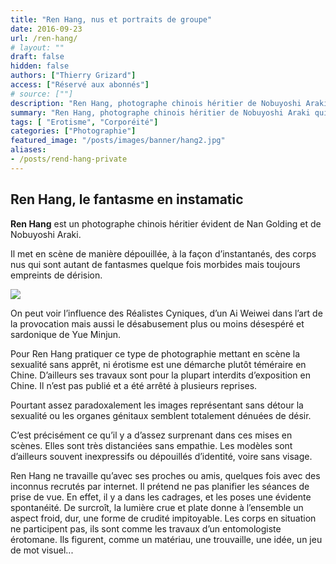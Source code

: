 ```yaml
---
title: "Ren Hang, nus et portraits de groupe"
date: 2016-09-23
url: /ren-hang/
# layout: ""
draft: false
hidden: false
authors: ["Thierry Grizard"]
access: ["Réservé aux abonnés"]
# source: [""]
description: "Ren Hang, photographe chinois héritier de Nobuyoshi Araki qui met en scène des instantanés de corps nus qui sont autant de phantasmes plein de dérision"
summary: "Ren Hang, photographe chinois héritier de Nobuyoshi Araki qui met en scène des instantanés de corps nus qui sont autant de phantasmes plein de dérision"
tags: [ "Erotisme", "Corporéité"]
categories: ["Photographie"]
featured_image: "/posts/images/banner/hang2.jpg"
aliases:
- /posts/rend-hang-private
---
```

## Ren Hang, le fantasme en instamatic

**Ren Hang** est un photographe chinois héritier évident de Nan Golding et de Nobuyoshi Araki.

Il met en scène de manière dépouillée, à la façon d’instantanés, des corps nus qui sont autant de fantasmes quelque fois morbides mais toujours empreints de dérision.

![](/posts/images/hang/000009_773.jpg)

On peut voir l’influence des Réalistes Cyniques, d’un Ai Weiwei dans l’art de la provocation mais aussi le désabusement plus ou moins désespéré et sardonique de Yue Minjun.

Pour Ren Hang pratiquer ce type de photographie mettant en scène la sexualité sans apprêt, ni érotisme est une démarche plutôt téméraire en Chine. D’ailleurs ses travaux sont pour la plupart interdits d’exposition en Chine. Il n’est pas publié et a été arrêté à plusieurs reprises.

Pourtant assez paradoxalement les images représentant sans détour la sexualité ou les organes génitaux semblent totalement dénuées de désir.

C’est précisément ce qu’il y a d’assez surprenant dans ces mises en scènes. Elles sont très distanciées sans empathie. Les modèles sont d’ailleurs souvent inexpressifs ou dépouillés d’identité, voire sans visage.

Ren Hang ne travaille qu’avec ses proches ou amis, quelques fois avec des inconnus recrutés par internet. Il prétend ne pas planifier les séances de prise de vue. En effet, il y a dans les cadrages, et les poses une évidente spontanéité. De surcroît, la lumière crue et plate donne à l’ensemble un aspect froid, dur, une forme de crudité impitoyable. Les corps en situation ne participent pas, ils sont comme les travaux d’un entomologiste érotomane. Ils figurent, comme un matériau, une trouvaille, une idée, un jeu de mot visuel...